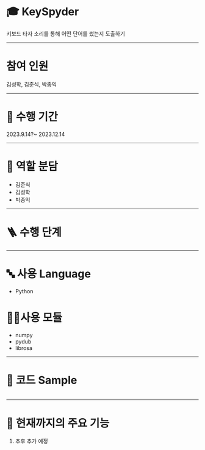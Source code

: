 # 🎓 KeySpyder

키보드 타자 소리를 통해 어떤 단어를 썼는지 도출하기

---
# 참여 인원
김성학, 김준식, 박종익

---
# 📅 수행 기간
2023.9.14?~ 2023.12.14

---

# 👥 역할 분담
- 김준식
- 김성학
- 박종익

---

# 🪜 수행 단계

---

# 🔤 사용 Language
- Python

# 👨‍💻사용 모듈
- numpy
- pydub
- librosa

---

# 📝 코드 Sample
````

````

---
# 📃 현재까지의 주요 기능
1. 추후 추가 예정
